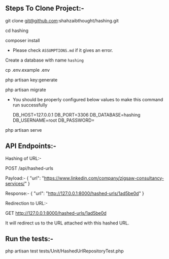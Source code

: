 ## Steps To Clone Project:-

git clone git@github.com:shahzaibthought/hashing.git

cd hashing

composer install

 - Please check `ASSUMPTIONS.md` if it gives an error.

Create a database with name `hashing`

cp .env.example .env

php artisan key:generate

php artisan migrate

  - You should be properly configured below values to make this command run successfully

    DB_HOST=127.0.0.1
    DB_PORT=3306
    DB_DATABASE=hashing
    DB_USERNAME=root
    DB_PASSWORD= 

php artisan serve

## API Endpoints:-

Hashing of URL:-

POST /api/hashed-urls

Payload:- { 
  "url": "https://www.linkedin.com/company/zigsaw-consultancy-services/"
}

Response:- {
  "url": "http://127.0.0.1:8000/hashed-urls/1ad5be0d"
}

Redirection to URL:-

GET http://127.0.0.1:8000/hashed-urls/1ad5be0d

It will redirect us to the URL attached with this hashed URL.

## Run the tests:-

php artisan test tests/Unit/HashedUrlRepositoryTest.php
